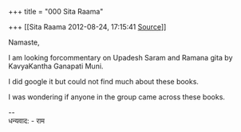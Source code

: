 +++
title = "000 Sita Raama"

+++
[[Sita Raama	2012-08-24, 17:15:41 [Source](https://groups.google.com/g/samskrita/c/TJ7G4cxJacc)]]



Namaste,

I am looking forcommentary on Upadesh Saram and Ramana gita by KavyaKantha Ganapati Muni.

I did google it but could not find much about these books.

I was wondering if anyone in the group came across these books.

  

--  
धन्यवाद: - राम  

